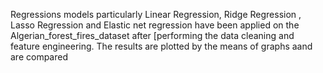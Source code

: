
 Regressions models particularly Linear Regression, Ridge Regression , Lasso Regression and Elastic net regression have been applied on the Algerian_forest_fires_dataset after [performing the data cleaning and feature engineering. The results are plotted by the means of graphs aand are compared
